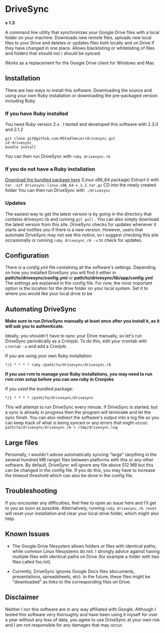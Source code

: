 # DriveSync
**v 1.3**

A command line utility that synchronizes your Google Drive files with a local folder on your machine. Downloads new remote files, uploads new local files to your Drive and deletes or updates files both locally and on Drive if they have changed in one place. Allows blacklisting or whitelisting of files and folders that should not / should be synced.

Works as a replacement for the Google Drive client for Windows and Mac


## Installation
There are two ways to install this software. Downloading the source and using your own Ruby installation or downloading the pre-packaged version including Ruby

### If you have Ruby installed
You need Ruby version 2.x . I tested and developed this software with 2.3.0 and 2.1.2
````
git clone git@github.com:MStadlmeier/drivesync.git
cd drivesync
bundle install
````
You can then run DriveSync with `ruby drivesync.rb`

### If you do not have a Ruby installation
[Download the bundled package here](https://github.com/MStadlmeier/drivesync/releases/tag/1.2.0) (Linux x86_64 package)
Extract it with `tar -xzf drivesync-linux-x86_64-v_1.2.tar.gz`
CD into the newly created folder
You can then run DriveSync with `./drivesync`

### Updates
The easiest way to get the latest version is by going in the directory that contains drivesync.rb and running `git pull` . You can also simply download the latest version from this site. DriveSync checks for updates whenever it starts and notifies you if there is a new version. However, users that automate DriveSync may not see this notice, so I suggest checking this site occasionally or running `ruby drivesync.rb -v` to check for updates.

## Configuration
There is a *config.yml* file containing all the software's settings. Depending on how you installed DriveSync you will find it either in **path/to/drivesync/config.yml** or **path/to/drivesync/lib/app/config.yml**
The settings are explained in the config file. For now, the most important option is the location for the drive folder on your local system. Set it to where you would like your local drive to be.

## Automating DriveSync
**Make sure to run DriveSync manually at least once after you install it, as it will ask you to authenticate.**

Ideally, you shouldn't have to sync your Drive manually, so let's run DriveSync periodically as a Cronjob. To do this, edit your crontab with `crontab -e` and add a Cronjob.

If you are using your own Ruby installation:

    */1 * * * * ruby /path/to/drivesync/drivesync.rb
**If you use rvm to manage your Ruby installations, you may need to run *rvm cron setup* before you can use ruby in Cronjobs**

If you used the bundled package:

    */1 * * * * /path/to/drivesync/drivesync

This will attempt to run DriveSync every minute. If DriveSync is started, but a sync is already in progress then the program will terminate and let the sync finish. You can also redirect the software's output into a log file so you can keep track of what is being synced or any errors that might occur: `path/to/drivesync/drivesync.rb > /tmp/drivesync.log`

## Large files
Personally, I wouldn't advise automatically syncing "large" (anything in the several hundred MB range) files between platforms with this or any other software. By default, DriveSync will ignore any file above 512 MB but this can be changed in the config file. If you do this, you may have to increase the timeout threshold which can also be done in the config file.

## Troubleshooting
If you encounter any difficulties, feel free to open an issue here and I'll get to you as soon as possible. Alternatively, running `ruby drivesync.rb reset` will reset your installation and clear your local drive folder, which might also help.

## Known Issues
* The Google Drive filesystem allows folders or files with identical paths, while common Linux filesystems do not. I strongly advice against having multiple files with identical paths on Drive (for example a folder with two files called foo.txt).

* Currently, DriveSync ignores Google Docs files (documents, presentations, spreadsheets, etc). In the future, these files might be "downloaded" as links to the corresponding files on Drive.


## Disclaimer
Neither I nor this software are in any way affiliated with Google. Although I tested this software very thoroughly and have been using it myself for over a year without any loss of data, you agree to use DriveSync at your own risk and I am not responsible for any damages that may occur.
